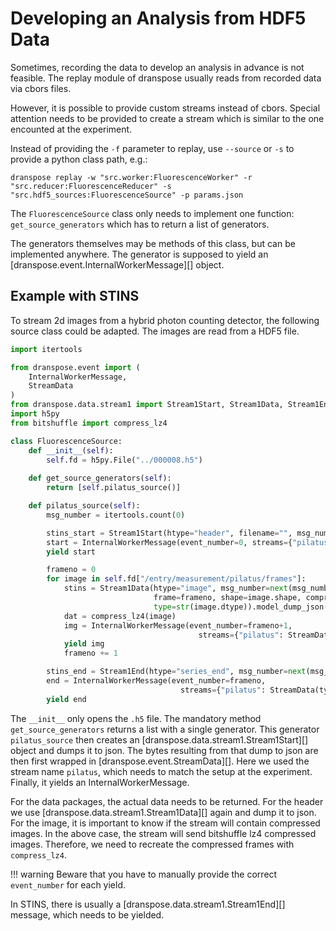 # Developing an Analysis from HDF5 Data

Sometimes, recording the data to develop an analysis in advance is not feasible.
The replay module of dranspose usually reads from recorded data via cbors files.

However, it is possible to provide custom streams instead of cbors.
Special attention needs to be provided to create a stream which is similar to the one encounted at the experiment.

Instead of providing the `-f` parameter to replay, use `--source` or `-s` to provide a python class path, e.g.:

    dranspose replay -w "src.worker:FluorescenceWorker" -r "src.reducer:FluorescenceReducer" -s "src.hdf5_sources:FluorescenceSource" -p params.json

The `FluorescenceSource` class only needs to implement one function: `get_source_generators` which has to return a list of generators.

The generators themselves may be methods of this class, but can be implemented anywhere.
The generator is supposed to yield an [dranspose.event.InternalWorkerMessage][] object.

## Example with STINS

To stream 2d images from a hybrid photon counting detector, the following source class could be adapted.
The images are read from a HDF5 file.

```python
import itertools

from dranspose.event import (
    InternalWorkerMessage,
    StreamData
)
from dranspose.data.stream1 import Stream1Start, Stream1Data, Stream1End
import h5py
from bitshuffle import compress_lz4

class FluorescenceSource:
    def __init__(self):
        self.fd = h5py.File("../000008.h5")
    
    def get_source_generators(self):
        return [self.pilatus_source()]

    def pilatus_source(self):
        msg_number = itertools.count(0)

        stins_start = Stream1Start(htype="header", filename="", msg_number=next(msg_number)).model_dump_json()
        start = InternalWorkerMessage(event_number=0, streams={"pilatus": StreamData(typ="STINS", frames=[stins_start])})
        yield start

        frameno = 0
        for image in self.fd["/entry/measurement/pilatus/frames"]:
            stins = Stream1Data(htype="image", msg_number=next(msg_number),
                                frame=frameno, shape=image.shape, compression="bslz4",
                                type=str(image.dtype)).model_dump_json()
            dat = compress_lz4(image)
            img = InternalWorkerMessage(event_number=frameno+1,
                                          streams={"pilatus": StreamData(typ="STINS", frames=[stins, dat.tobytes()])})
            yield img
            frameno += 1

        stins_end = Stream1End(htype="series_end", msg_number=next(msg_number)).model_dump_json()
        end = InternalWorkerMessage(event_number=frameno,
                                      streams={"pilatus": StreamData(typ="STINS", frames=[stins_end])})
        yield end
```

The `__init__` only opens the `.h5` file.
The mandatory method `get_source_generators` returns a list with a single generator.
This generator `pilatus_source` then creates an [dranspose.data.stream1.Stream1Start][] object and dumps it to json.
The bytes resulting from that dump to json are then first wrapped in [dranspose.event.StreamData][].
Here we used the stream name `pilatus`, which needs to match the setup at the experiment.
Finally, it yields an InternalWorkerMessage.

For the data packages, the actual data needs to be returned. For the header we use [dranspose.data.stream1.Stream1Data][] again and dump it to json.
For the image, it is important to know if the stream will contain compressed images.
In the above case, the stream will send bitshuffle lz4 compressed images.
Therefore, we need to recreate the compressed frames with `compress_lz4`.

!!! warning
    Beware that you have to manually provide the correct `event_number` for each yield.

In STINS, there is usually a [dranspose.data.stream1.Stream1End][] message, which needs to be yielded.

